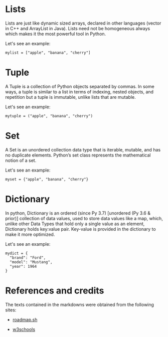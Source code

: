# Lists

Lists are just like dynamic sized arrays, declared in other languages (vector in C++ and ArrayList in Java). Lists need not be homogeneous always which makes it the most powerful tool in Python.

Let's see an example:

```
mylist = ["apple", "banana", "cherry"]
```

# Tuple

A Tuple is a collection of Python objects separated by commas. In some ways, a tuple is similar to a list in terms of indexing, nested objects, and repetition but a tuple is immutable, unlike lists that are mutable.

Let's see an example:

```
mytuple = ("apple", "banana", "cherry")
```

# Set

A Set is an unordered collection data type that is iterable, mutable, and has no duplicate elements. Python’s set class represents the mathematical notion of a set.

Let's see an example:

```
myset = {"apple", "banana", "cherry"}
```

# Dictionary

In python, Dictionary is an ordered (since Py 3.7) [unordered (Py 3.6 & prior)] collection of data values, used to store data values like a map, which, unlike other Data Types that hold only a single value as an element, Dictionary holds key:value pair. Key-value is provided in the dictionary to make it more optimized.

Let's see an example:

```
mydict = {
  "brand": "Ford",
  "model": "Mustang",
  "year": 1964
}
```

# References and credits

The texts contained in the markdowns were obtained from the following sites:

- [roadmap.sh](https://roadmap.sh/python)

- [w3schools](https://www.w3schools.com/python/)
